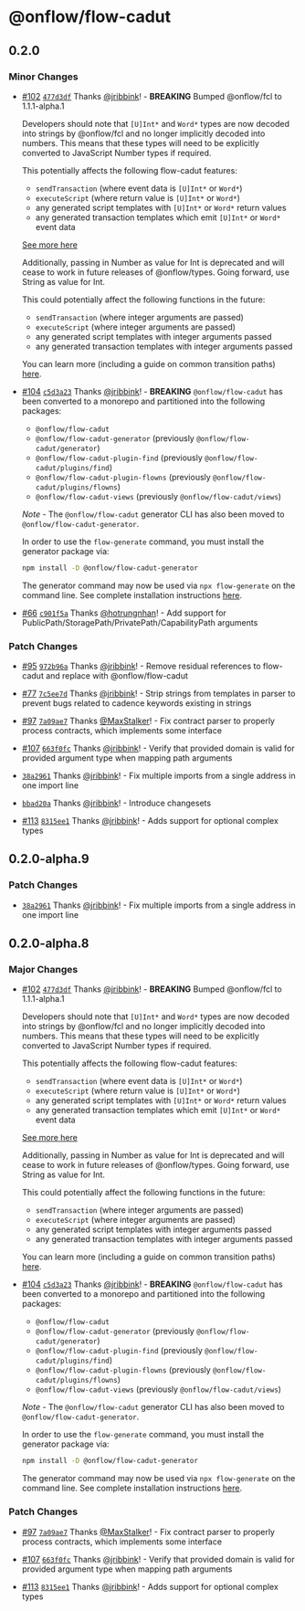 # @onflow/flow-cadut

## 0.2.0

### Minor Changes

- [#102](https://github.com/onflow/flow-cadut/pull/102) [`477d3df`](https://github.com/onflow/flow-cadut/commit/477d3dfd6cad51de9a15a978e5adfcea9b128e80) Thanks [@jribbink](https://github.com/jribbink)! - **BREAKING** Bumped @onflow/fcl to 1.1.1-alpha.1

  Developers should note that `[U]Int*` and `Word*` types are now decoded into strings by @onflow/fcl and no longer implicitly decoded into numbers. This means that these types will need to be explicitly converted to JavaScript Number types if required.

  This potentially affects the following flow-cadut features:

  - `sendTransaction` (where event data is `[U]Int*` or `Word*`)
  - `executeScript` (where return value is `[U]Int*` or `Word*`)
  - any generated script templates with `[U]Int*` or `Word*` return values
  - any generated transaction templates which emit `[U]Int*` or `Word*` event data

  [See more here](https://github.com/onflow/fcl-js/blob/%40onflow/fcl%401.0.3-alpha.1/packages/sdk/CHANGELOG.md#100-alpha0)

  Additionally, passing in Number as value for Int is deprecated and will cease to work in future releases of @onflow/types. Going forward, use String as value for Int.

  This could potentially affect the following functions in the future:

  - `sendTransaction` (where integer arguments are passed)
  - `executeScript` (where integer arguments are passed)
  - any generated script templates with integer arguments passed
  - any generated transaction templates with integer arguments passed

  You can learn more (including a guide on common transition paths) [here](https://github.com/onflow/flow-js-sdk/blob/master/packages/types/WARNINGS.md#0002-[U]Int*-and-Word*-as-Number).

* [#104](https://github.com/onflow/flow-cadut/pull/104) [`c5d3a23`](https://github.com/onflow/flow-cadut/commit/c5d3a2370034ff6ee6b965d9b261d4547f9ad92f) Thanks [@jribbink](https://github.com/jribbink)! - **BREAKING** `@onflow/flow-cadut` has been converted to a monorepo and partitioned into the following packages:

  - `@onflow/flow-cadut`
  - `@onflow/flow-cadut-generator` (previously `@onflow/flow-cadut/generator`)
  - `@onflow/flow-cadut-plugin-find` (previously `@onflow/flow-cadut/plugins/find`)
  - `@onflow/flow-cadut-plugin-flowns` (previously `@onflow/flow-cadut/plugins/flowns`)
  - `@onflow/flow-cadut-views` (previously `@onflow/flow-cadut/views`)

  _Note_ - The `@onflow/flow-cadut` generator CLI has also been moved to `@onflow/flow-cadut-generator`.

  In order to use the `flow-generate` command, you must install the generator package via:

  ```bash
  npm install -D @onflow/flow-cadut-generator
  ```

  The generator command may now be used via `npx flow-generate` on the command line. See complete installation instructions [here](/README.md#installation).

- [#66](https://github.com/onflow/flow-cadut/pull/66) [`c901f5a`](https://github.com/onflow/flow-cadut/commit/c901f5a970ab09f501c717317a8ec933df0d93fe) Thanks [@hotrungnhan](https://github.com/hotrungnhan)! - Add support for PublicPath/StoragePath/PrivatePath/CapabilityPath arguments

### Patch Changes

- [#95](https://github.com/onflow/flow-cadut/pull/95) [`972b96a`](https://github.com/onflow/flow-cadut/commit/972b96a8b51691215585f011c79d05fd1feff11c) Thanks [@jribbink](https://github.com/jribbink)! - Remove residual references to flow-cadut and replace with @onflow/flow-cadut

* [#77](https://github.com/onflow/flow-cadut/pull/77) [`7c5ee7d`](https://github.com/onflow/flow-cadut/commit/7c5ee7ddb7628a390940070a9afbb60bd6b6a2e0) Thanks [@jribbink](https://github.com/jribbink)! - Strip strings from templates in parser to prevent bugs related to cadence keywords existing in strings

- [#97](https://github.com/onflow/flow-cadut/pull/97) [`7a09ae7`](https://github.com/onflow/flow-cadut/commit/7a09ae7f63e33b7fc84d6abe6a86cfa30b13d37f) Thanks [@MaxStalker](https://github.com/MaxStalker)! - Fix contract parser to properly process contracts, which implements some interface

* [#107](https://github.com/onflow/flow-cadut/pull/107) [`663f0fc`](https://github.com/onflow/flow-cadut/commit/663f0fc04194b5d40ed15523d9daa585256f00a2) Thanks [@jribbink](https://github.com/jribbink)! - Verify that provided domain is valid for provided argument type when mapping path arguments

- [`38a2961`](https://github.com/onflow/flow-cadut/commit/38a296178fd35045e46554bb22ae22f21d704724) Thanks [@jribbink](https://github.com/jribbink)! - Fix multiple imports from a single address in one import line

* [`bbad20a`](https://github.com/onflow/flow-cadut/commit/bbad20a1b1cc1cbf990e79e50b4f648bfc463952) Thanks [@jribbink](https://github.com/jribbink)! - Introduce changesets

- [#113](https://github.com/onflow/flow-cadut/pull/113) [`8315ee1`](https://github.com/onflow/flow-cadut/commit/8315ee156520bde2b46a78cd77bd5488106665cd) Thanks [@jribbink](https://github.com/jribbink)! - Adds support for optional complex types

## 0.2.0-alpha.9

### Patch Changes

- [`38a2961`](https://github.com/onflow/flow-cadut/commit/38a296178fd35045e46554bb22ae22f21d704724) Thanks [@jribbink](https://github.com/jribbink)! - Fix multiple imports from a single address in one import line

## 0.2.0-alpha.8

### Major Changes

- [#102](https://github.com/onflow/flow-cadut/pull/102) [`477d3df`](https://github.com/onflow/flow-cadut/commit/477d3dfd6cad51de9a15a978e5adfcea9b128e80) Thanks [@jribbink](https://github.com/jribbink)! - **BREAKING** Bumped @onflow/fcl to 1.1.1-alpha.1

  Developers should note that `[U]Int*` and `Word*` types are now decoded into strings by @onflow/fcl and no longer implicitly decoded into numbers. This means that these types will need to be explicitly converted to JavaScript Number types if required.

  This potentially affects the following flow-cadut features:

  - `sendTransaction` (where event data is `[U]Int*` or `Word*`)
  - `executeScript` (where return value is `[U]Int*` or `Word*`)
  - any generated script templates with `[U]Int*` or `Word*` return values
  - any generated transaction templates which emit `[U]Int*` or `Word*` event data

  [See more here](https://github.com/onflow/fcl-js/blob/%40onflow/fcl%401.0.3-alpha.1/packages/sdk/CHANGELOG.md#100-alpha0)

  Additionally, passing in Number as value for Int is deprecated and will cease to work in future releases of @onflow/types. Going forward, use String as value for Int.

  This could potentially affect the following functions in the future:

  - `sendTransaction` (where integer arguments are passed)
  - `executeScript` (where integer arguments are passed)
  - any generated script templates with integer arguments passed
  - any generated transaction templates with integer arguments passed

  You can learn more (including a guide on common transition paths) [here](https://github.com/onflow/flow-js-sdk/blob/master/packages/types/WARNINGS.md#0002-[U]Int*-and-Word*-as-Number).

* [#104](https://github.com/onflow/flow-cadut/pull/104) [`c5d3a23`](https://github.com/onflow/flow-cadut/commit/c5d3a2370034ff6ee6b965d9b261d4547f9ad92f) Thanks [@jribbink](https://github.com/jribbink)! - **BREAKING** `@onflow/flow-cadut` has been converted to a monorepo and partitioned into the following packages:

  - `@onflow/flow-cadut`
  - `@onflow/flow-cadut-generator` (previously `@onflow/flow-cadut/generator`)
  - `@onflow/flow-cadut-plugin-find` (previously `@onflow/flow-cadut/plugins/find`)
  - `@onflow/flow-cadut-plugin-flowns` (previously `@onflow/flow-cadut/plugins/flowns`)
  - `@onflow/flow-cadut-views` (previously `@onflow/flow-cadut/views`)

  _Note_ - The `@onflow/flow-cadut` generator CLI has also been moved to `@onflow/flow-cadut-generator`.

  In order to use the `flow-generate` command, you must install the generator package via:

  ```bash
  npm install -D @onflow/flow-cadut-generator
  ```

  The generator command may now be used via `npx flow-generate` on the command line. See complete installation instructions [here](/README.md#installation).

### Patch Changes

- [#97](https://github.com/onflow/flow-cadut/pull/97) [`7a09ae7`](https://github.com/onflow/flow-cadut/commit/7a09ae7f63e33b7fc84d6abe6a86cfa30b13d37f) Thanks [@MaxStalker](https://github.com/MaxStalker)! - Fix contract parser to properly process contracts, which implements some interface

* [#107](https://github.com/onflow/flow-cadut/pull/107) [`663f0fc`](https://github.com/onflow/flow-cadut/commit/663f0fc04194b5d40ed15523d9daa585256f00a2) Thanks [@jribbink](https://github.com/jribbink)! - Verify that provided domain is valid for provided argument type when mapping path arguments

- [#113](https://github.com/onflow/flow-cadut/pull/113) [`8315ee1`](https://github.com/onflow/flow-cadut/commit/8315ee156520bde2b46a78cd77bd5488106665cd) Thanks [@jribbink](https://github.com/jribbink)! - Adds support for optional complex types
